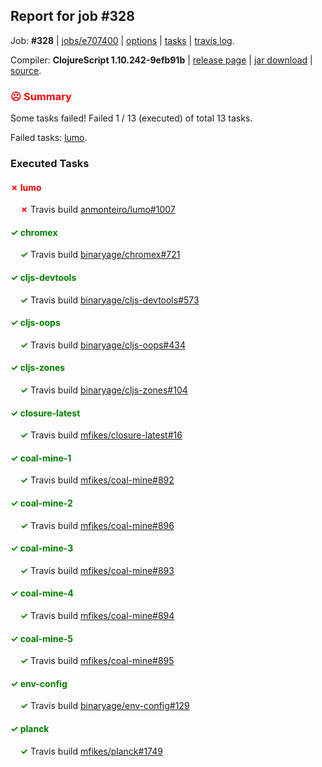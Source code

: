 ## Report for job #328

Job: **#328** | [jobs/e707400](https://github.com/cljs-oss/canary/commit/e707400d9926c9d4bb99b802c1e53ca3080abcfc) | [options](options.edn) | [tasks](tasks.edn) | [travis log](https://travis-ci.org/cljs-oss/canary/builds/358968098).

Compiler: **ClojureScript 1.10.242-9efb91b** | [release page](https://github.com/cljs-oss/canary/releases/tag/r1.10.242-9efb91b) | [jar download](https://github.com/cljs-oss/canary/releases/download/r1.10.242-9efb91b/clojurescript-1.10.242-9efb91b.jar) | [source](https://github.com/clojure/clojurescript/commit/9efb91bab16b5261a0ac53e95fe135a9e69535e0).

### <b style='color:red'>☹ Summary</b>

Some tasks failed! Failed 1 / 13 (executed) of total 13 tasks.

Failed tasks: [lumo](#-lumo).

### Executed Tasks

#### <b style='color:red'>&#x2717; lumo</b>
&nbsp;&nbsp;&nbsp;&nbsp;<b style='color:red'>&#x2717;</b> Travis build [anmonteiro/lumo#1007](https://travis-ci.org/anmonteiro/lumo/builds/358970542)<br>

#### <b style='color:green'>&#x2713; chromex</b>
&nbsp;&nbsp;&nbsp;&nbsp;<b style='color:green'>&#x2713;</b> Travis build [binaryage/chromex#721](https://travis-ci.org/binaryage/chromex/builds/358970465)<br>

#### <b style='color:green'>&#x2713; cljs-devtools</b>
&nbsp;&nbsp;&nbsp;&nbsp;<b style='color:green'>&#x2713;</b> Travis build [binaryage/cljs-devtools#573](https://travis-ci.org/binaryage/cljs-devtools/builds/358970467)<br>

#### <b style='color:green'>&#x2713; cljs-oops</b>
&nbsp;&nbsp;&nbsp;&nbsp;<b style='color:green'>&#x2713;</b> Travis build [binaryage/cljs-oops#434](https://travis-ci.org/binaryage/cljs-oops/builds/358970469)<br>

#### <b style='color:green'>&#x2713; cljs-zones</b>
&nbsp;&nbsp;&nbsp;&nbsp;<b style='color:green'>&#x2713;</b> Travis build [binaryage/cljs-zones#104](https://travis-ci.org/binaryage/cljs-zones/builds/358970474)<br>

#### <b style='color:green'>&#x2713; closure-latest</b>
&nbsp;&nbsp;&nbsp;&nbsp;<b style='color:green'>&#x2713;</b> Travis build [mfikes/closure-latest#16](https://travis-ci.org/mfikes/closure-latest/builds/358970480)<br>

#### <b style='color:green'>&#x2713; coal-mine-1</b>
&nbsp;&nbsp;&nbsp;&nbsp;<b style='color:green'>&#x2713;</b> Travis build [mfikes/coal-mine#892](https://travis-ci.org/mfikes/coal-mine/builds/358970490)<br>

#### <b style='color:green'>&#x2713; coal-mine-2</b>
&nbsp;&nbsp;&nbsp;&nbsp;<b style='color:green'>&#x2713;</b> Travis build [mfikes/coal-mine#896](https://travis-ci.org/mfikes/coal-mine/builds/358970566)<br>

#### <b style='color:green'>&#x2713; coal-mine-3</b>
&nbsp;&nbsp;&nbsp;&nbsp;<b style='color:green'>&#x2713;</b> Travis build [mfikes/coal-mine#893](https://travis-ci.org/mfikes/coal-mine/builds/358970494)<br>

#### <b style='color:green'>&#x2713; coal-mine-4</b>
&nbsp;&nbsp;&nbsp;&nbsp;<b style='color:green'>&#x2713;</b> Travis build [mfikes/coal-mine#894](https://travis-ci.org/mfikes/coal-mine/builds/358970500)<br>

#### <b style='color:green'>&#x2713; coal-mine-5</b>
&nbsp;&nbsp;&nbsp;&nbsp;<b style='color:green'>&#x2713;</b> Travis build [mfikes/coal-mine#895](https://travis-ci.org/mfikes/coal-mine/builds/358970505)<br>

#### <b style='color:green'>&#x2713; env-config</b>
&nbsp;&nbsp;&nbsp;&nbsp;<b style='color:green'>&#x2713;</b> Travis build [binaryage/env-config#129](https://travis-ci.org/binaryage/env-config/builds/358970520)<br>

#### <b style='color:green'>&#x2713; planck</b>
&nbsp;&nbsp;&nbsp;&nbsp;<b style='color:green'>&#x2713;</b> Travis build [mfikes/planck#1749](https://travis-ci.org/mfikes/planck/builds/358970530)<br>